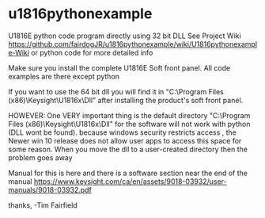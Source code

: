 # u1816pythonexample
U1816E python code  program directly using 32 bit DLL
See Project Wiki https://github.com/fairdogJR/u1816pythonexample/wiki/U1816pythonexample-Wiki or python code for more detailed info

Make sure you install the complete U1816E Soft front panel. All code examples are there except python

If you want to use the 64 bit dll you will find it in 
"C:\Program Files (x86)\Keysight\U1816x\Dll" after installing the product's soft front panel.



HOWEVER:
One VERY important thing is the default directory "C:\Program Files (x86)\Keysight\U1816x\Dll" for the software will not work with python (DLL wont be found). because windows security restricts access , the Newer win 10 release does not allow user apps to access this space for some reason. When you move the dll to a user-created directory then the problem goes away


Manual for this is here and there is a software section near the end of the manual
https://www.keysight.com/ca/en/assets/9018-03932/user-manuals/9018-03932.pdf

thanks, 
-Tim Fairfield
